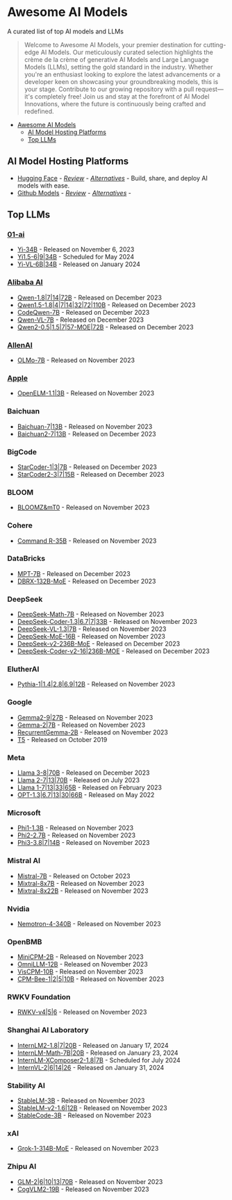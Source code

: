 # Awesome AI Models

A curated list of top AI models and LLMs

> Welcome to Awesome AI Models, your premier destination for cutting-edge AI Models. Our meticulously curated selection highlights the crème de la crème of generative AI Models and Large Language Models (LLMs), setting the gold standard in the industry. Whether you're an enthusiast looking to explore the latest advancements or a developer keen on showcasing your groundbreaking models, this is your stage. Contribute to our growing repository with a pull request—it's completely free! Join us and stay at the forefront of AI Model Innovations, where the future is continuously being crafted and redefined.



- [Awesome AI Models](https://github.com/dariubs/awesome-ai-models)
  - [AI Model Hosting Platforms](#ai-model-hosting-platforms)
  - [Top LLMs](#top-llms)


AI Model Hosting Platforms
--------------------------

- [Hugging Face](https://huggingface.co/) - *[Review](https://altern.ai/ai/huggingface)* - *[Alternatives](https://altern.ai/alternatives/huggingface)* -  Build, share, and deploy AI models with ease.
- [Github Models](https://github.blog/news-insights/product-news/introducing-github-models/) - *[Review](https://altern.ai/ai/github-models)* - *[Alternatives](https://altern.ai/alternatives/github-models)* - 


Top LLMs
-----

### [01-ai](https://altern.ai/company/01ai)

  - [Yi-34B](https://huggingface.co/collections/01-ai/yi-2023-11-663f3f19119ff712e176720f) - Released on November 6, 2023
  - [Yi1.5-6|9|34B](https://huggingface.co/collections/01-ai/yi-15-2024-05-663f3ecab5f815a3eaca7ca8) - Scheduled for May 2024
  - [Yi-VL-6B|34B](https://huggingface.co/collections/01-ai/yi-vl-663f557228538eae745769f3) - Released on January 2024
  
### [Alibaba AI](https://altern.ai/company/alibaba)

  - [Qwen-1.8|7|14|72B](https://huggingface.co/collections/Qwen/qwen-65c0e50c3f1ab89cb8704144) - Released on December 2023
  - [Qwen1.5-1.8|4|7|14|32|72|110B](https://huggingface.co/collections/Qwen/qwen15-65c0a2f577b1ecb76d786524) - Released on December 2023
  - [CodeQwen-7B](https://huggingface.co/Qwen/CodeQwen1.5-7B) - Released on December 2023
  - [Qwen-VL-7B](https://huggingface.co/Qwen/Qwen-VL) - Released on December 2023
  - [Qwen2-0.5|1.5|7|57-MOE|72B](https://qwenlm.github.io/blog/qwen2/) - Released on December 2023

### [AllenAI](https://altern.ai/company/allenai)
  - [OLMo-7B](https://huggingface.co/collections/allenai/olmo-suite-65aeaae8fe5b6b2122b46778) - Released on November 2023

### [Apple](https://altern.ai/company/apple)
  - [OpenELM-1.1|3B](https://huggingface.co/apple/OpenELM) - Released on November 2023

### Baichuan
  - [Baichuan-7|13B](https://huggingface.co/baichuan-inc) - Released on November 2023
  - [Baichuan2-7|13B](https://huggingface.co/baichuan-inc) - Released on December 2023

### BigCode
  - [StarCoder-1|3|7B](https://huggingface.co/collections/bigcode/%E2%AD%90-starcoder-64f9bd5740eb5daaeb81dbec) - Released on December 2023
  - [StarCoder2-3|7|15B](https://huggingface.co/collections/bigcode/starcoder2-65de6da6e87db3383572be1a) - Released on December 2023

### BLOOM
  - [BLOOMZ&mT0](https://huggingface.co/bigscience/bloomz) - Released on November 2023

### Cohere
  - [Command R-35B](https://huggingface.co/CohereForAI/c4ai-command-r-v01) - Released on November 2023

### DataBricks
  - [MPT-7B](https://www.databricks.com/blog/mpt-7b) - Released on December 2023
  - [DBRX-132B-MoE](https://www.databricks.com/blog/introducing-dbrx-new-state-art-open-llm) - Released on December 2023

### DeepSeek
  - [DeepSeek-Math-7B](https://huggingface.co/collections/deepseek-ai/deepseek-math-65f2962739da11599e441681) - Released on November 2023
  - [DeepSeek-Coder-1.3|6.7|7|33B](https://huggingface.co/collections/deepseek-ai/deepseek-coder-65f295d7d8a0a29fe39b4ec4) - Released on November 2023
  - [DeepSeek-VL-1.3|7B](https://huggingface.co/collections/deepseek-ai/deepseek-vl-65f295948133d9cf92b706d3) - Released on November 2023
  - [DeepSeek-MoE-16B](https://huggingface.co/collections/deepseek-ai/deepseek-moe-65f29679f5cf26fe063686bf) - Released on November 2023
  - [DeepSeek-v2-236B-MoE](https://arxiv.org/abs/2405.04434) - Released on December 2023
  - [DeepSeek-Coder-v2-16|236B-MOE](https://github.com/deepseek-ai/DeepSeek-Coder-V2) - Released on December 2023

### ElutherAI
  - [Pythia-1|1.4|2.8|6.9|12B](https://github.com/EleutherAI/pythia) - Released on November 2023

### Google
  - [Gemma2-9|27B](https://blog.google/technology/developers/google-gemma-2/) - Released on November 2023
  - [Gemma-2|7B](https://blog.google/technology/developers/gemma-open-models/) - Released on November 2023
  - [RecurrentGemma-2B](https://github.com/google-deepmind/recurrentgemma) - Released on November 2023
  - [T5](https://arxiv.org/abs/1910.10683) - Released on October 2019

### Meta
  - [Llama 3-8|70B](https://llama.meta.com/llama3/) - Released on December 2023
  - [Llama 2-7|13|70B](https://llama.meta.com/llama2/) - Released on July 2023
  - [Llama 1-7|13|33|65B](https://ai.facebook.com/blog/large-language-model-llama-meta-ai/) - Released on February 2023
  - [OPT-1.3|6.7|13|30|66B](https://arxiv.org/abs/2205.01068) - Released on May 2022

### Microsoft
  - [Phi1-1.3B](https://huggingface.co/microsoft/phi-1) - Released on November 2023
  - [Phi2-2.7B](https://huggingface.co/microsoft/phi-2) - Released on November 2023
  - [Phi3-3.8|7|14B](https://huggingface.co/microsoft/Phi-3-mini-4k-instruct) - Released on November 2023

### Mistral AI
  - [Mistral-7B](https://mistral.ai/news/announcing-mistral-7b/) - Released on October 2023
  - [Mixtral-8x7B](https://mistral.ai/news/mixtral-of-experts/) - Released on November 2023
  - [Mixtral-8x22B](https://mistral.ai/news/mixtral-8x22b/) - Released on November 2023

### Nvidia
  - [Nemotron-4-340B](https://huggingface.co/nvidia/Nemotron-4-340B-Instruct) - Released on November 2023

### OpenBMB
  - [MiniCPM-2B](https://huggingface.co/collections/openbmb/minicpm-2b-65d48bf958302b9fd25b698f) - Released on November 2023
  - [OmniLLM-12B](https://huggingface.co/openbmb/OmniLMM-12B) - Released on November 2023
  - [VisCPM-10B](https://huggingface.co/openbmb/VisCPM-Chat) - Released on November 2023
  - [CPM-Bee-1|2|5|10B](https://huggingface.co/collections/openbmb/cpm-bee-65d491cc84fc93350d789361) - Released on November 2023

### RWKV Foundation
  - [RWKV-v4|5|6](https://huggingface.co/RWKV) - Released on November 2023


### Shanghai AI Laboratory
- [InternLM2-1.8|7|20B](https://huggingface.co/collections/internlm/internlm2-65b0ce04970888799707893c) - Released on January 17, 2024
- [InternLM-Math-7B|20B](https://huggingface.co/collections/internlm/internlm2-math-65b0ce88bf7d3327d0a5ad9f) - Released on January 23, 2024
- [InternLM-XComposer2-1.8|7B](https://huggingface.co/collections/internlm/internlm-xcomposer2-65b3706bf5d76208998e7477) - Scheduled for July 2024
- [InternVL-2|6|14|26](https://huggingface.co/collections/OpenGVLab/internvl-65b92d6be81c86166ca0dde4) - Released on January 31, 2024

### Stability AI
- [StableLM-3B](https://huggingface.co/collections/stabilityai/stable-lm-650852cfd55dd4e15cdcb30a) - Released on November 2023
- [StableLM-v2-1.6|12B](https://huggingface.co/collections/stabilityai/stable-lm-650852cfd55dd4e15cdcb30a) - Released on November 2023
- [StableCode-3B](https://huggingface.co/collections/stabilityai/stable-code-64f9dfb4ebc8a1be0a3f7650) - Released on November 2023

### xAI
- [Grok-1-314B-MoE](https://x.ai/blog/grok-os) - Released on November 2023

### Zhipu AI
- [GLM-2|6|10|13|70B](https://huggingface.co/THUDM) - Released on November 2023
- [CogVLM2-19B](https://huggingface.co/collections/THUDM/cogvlm2-6645f36a29948b67dc4eef75) - Released on November 2023
